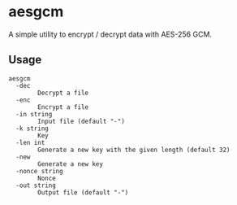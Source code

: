 # aesgcm

A simple utility to encrypt / decrypt data with AES-256 GCM. 

## Usage

```
aesgcm
  -dec
        Decrypt a file
  -enc
        Encrypt a file
  -in string
        Input file (default "-")
  -k string
        Key
  -len int
        Generate a new key with the given length (default 32)
  -new
        Generate a new key
  -nonce string
        Nonce
  -out string
        Output file (default "-")
```